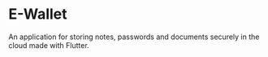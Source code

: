 # E-Wallet

An application for storing notes, passwords and documents securely in the cloud made with Flutter.